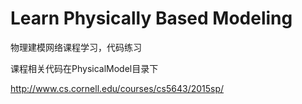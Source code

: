# Learn Physically Based Modeling

物理建模网络课程学习，代码练习

课程相关代码在PhysicalModel目录下

http://www.cs.cornell.edu/courses/cs5643/2015sp/
